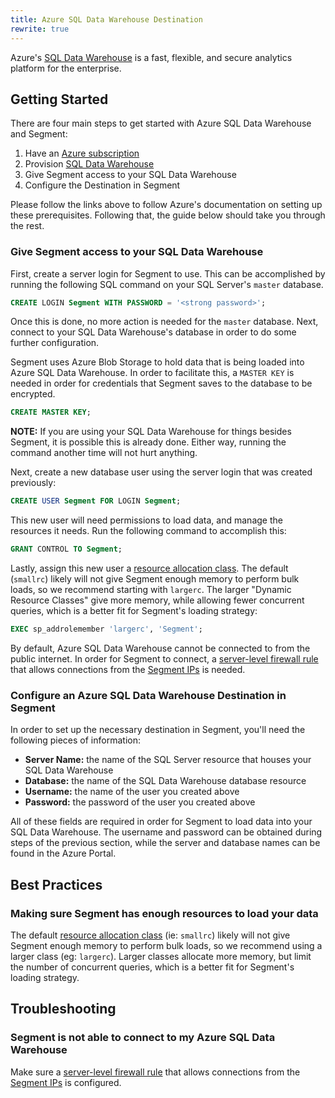 ```yaml
---
title: Azure SQL Data Warehouse Destination
rewrite: true
---
```


Azure's [SQL Data Warehouse](https://azure.microsoft.com/en-us/services/sql-data-warehouse/) is a fast, flexible, and secure analytics platform for the enterprise.

## Getting Started

There are four main steps to get started with Azure SQL Data Warehouse and Segment:

1. Have an [Azure subscription](https://azure.microsoft.com/en-us/free/)
2. Provision [SQL Data Warehouse](https://docs.microsoft.com/en-us/azure/sql-data-warehouse/create-data-warehouse-portal)
3. Give Segment access to your SQL Data Warehouse
4. Configure the Destination in Segment

Please follow the links above to follow Azure's documentation on setting up these prerequisites. Following that, the guide below should take you through the rest.

### Give Segment access to your SQL Data Warehouse

First, create a server login for Segment to use. This can be accomplished by running the following SQL command on your SQL Server's `master` database.

```sql
CREATE LOGIN Segment WITH PASSWORD = '<strong password>';
```

Once this is done, no more action is needed for the `master` database. Next, connect to your SQL Data Warehouse's database in order to do some further configuration.

Segment uses Azure Blob Storage to hold data that is being loaded into Azure SQL Data Warehouse. In order to facilitate this, a `MASTER KEY` is needed in order for credentials that Segment saves to the database to be encrypted.

```sql
CREATE MASTER KEY;
```

**NOTE:** If you are using your SQL Data Warehouse for things besides Segment, it is possible this is already done. Either way, running the command another time will not hurt anything.

Next, create a new database user using the server login that was created previously:

```sql
CREATE USER Segment FOR LOGIN Segment;
```

This new user will need permissions to load data, and manage the resources it needs. Run the following command to accomplish this:

```sql
GRANT CONTROL TO Segment;
```

Lastly, assign this new user a [resource allocation class](https://docs.microsoft.com/en-us/azure/sql-data-warehouse/resource-classes-for-workload-management). The default (`smallrc`) likely will not give Segment enough memory to perform bulk loads, so we recommend starting with `largerc`. The larger "Dynamic Resource Classes" give more memory, while allowing fewer concurrent queries, which is a better fit for Segment's loading strategy:

```sql
EXEC sp_addrolemember 'largerc', 'Segment';
```

By default, Azure SQL Data Warehouse cannot be connected to from the public internet. In order for Segment to connect, a [server-level firewall rule](https://docs.microsoft.com/en-us/azure/sql-data-warehouse/create-data-warehouse-portal#create-a-server-level-firewall-rule) that allows connections from the [Segment IPs](/docs/guides/warehouses/which-ips-should-i-whitelist/) is needed.

### Configure an Azure SQL Data Warehouse Destination in Segment

In order to set up the necessary destination in Segment, you'll need the following pieces of information:

 - **Server Name:** the name of the SQL Server resource that houses your SQL Data Warehouse
 - **Database:** the name of the SQL Data Warehouse database resource
 - **Username:** the name of the user you created above
 - **Password:** the password of the user you created above

All of these fields are required in order for Segment to load data into your SQL Data Warehouse. The username and password can be obtained during steps of the previous section, while the server and database names can be found in the Azure Portal.

## Best Practices

### Making sure Segment has enough resources to load your data

The default [resource allocation class](https://docs.microsoft.com/en-us/azure/sql-data-warehouse/resource-classes-for-workload-management) (ie: `smallrc`) likely will not give Segment enough memory to perform bulk loads, so we recommend using a larger class (eg: `largerc`). Larger classes allocate more memory, but limit the number of concurrent queries, which is a better fit for Segment's loading strategy.

## Troubleshooting

### Segment is not able to connect to my Azure SQL Data Warehouse

Make sure a [server-level firewall rule](https://docs.microsoft.com/en-us/azure/sql-data-warehouse/create-data-warehouse-portal#create-a-server-level-firewall-rule) that allows connections from the [Segment IPs](/docs/guides/warehouses/which-ips-should-i-whitelist/) is configured.
